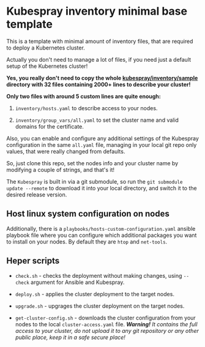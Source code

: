 # Kubespray inventory minimal base template

This is a template with minimal amount of inventory files, that are required to
deploy a Kubernetes cluster.

Actually you don't need to manage a lot of files, if you need just a default
setup of the Kubernetes cluster!

**Yes, you really don't need to copy the whole
[kubespray/inventory/sample](https://github.com/kubernetes-sigs/kubespray/tree/master/inventory/sample)
directory with 32 files containing 2000+ lines to describe your cluster!**

**Only two files with around 5 custom lines are quite enough:**

1. `inventory/hosts.yaml` to describe access to your nodes.

2. `inventory/group_vars/all.yaml` to set the cluster name and valid domains for
   the certificate.

Also, you can enable and configure any additional settings of the Kubespray
configuration in the same `all.yaml` file, managing in your local git repo only
values, that were really changed from defaults.

So, just clone this repo, set the nodes info and your cluster name by modifying
a couple of strings, and that's it!

The `Kubespray` is built in via a git submodule, so run the
`git submodule update --remote` to download it into your local directory, and
switch it to the desired release version.


## Host linux system configuration on nodes

Additionally, there is a `playbooks/hosts-custom-configuration.yaml` ansible
playbook file where you can configure which additional packages you want to
install on your nodes. By default they are `htop` and `net-tools`.


## Heper scripts

- `check.sh` - checks the deployment without making changes, using `--check`
  argument for Ansible and Kubespray.

- `deploy.sh` - applies the cluster deployment to the target nodes.

- `upgrade.sh` - upgrages the cluster deployment on the target nodes.

- `get-cluster-config.sh` - downloads the cluster configuration from your nodes
to the local `cluster-access.yaml` file. ***Warning!** It contains the full
access to your cluster, do not upload it to any git repository or any other
public place, keep it in a safe secure place!*
